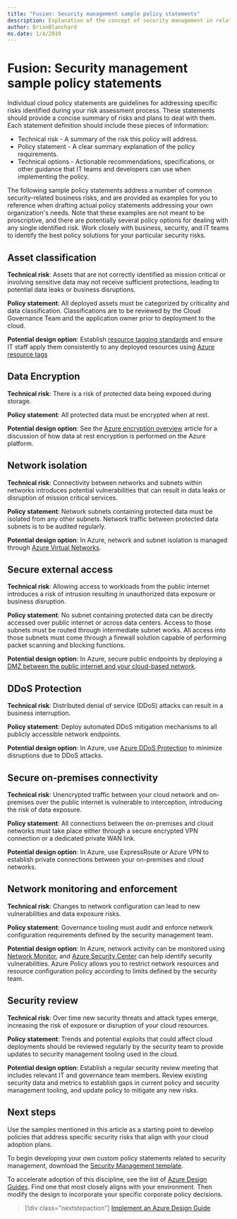 ```yaml
---
title: "Fusion: Security management sample policy statements"
description: Explanation of the concept of security management in relation to cloud governance
author: BrianBlanchard
ms.date: 1/4/2019
---
```


# Fusion: Security management sample policy statements

Individual cloud policy statements are guidelines for addressing specific risks identified during your risk assessment process. These statements should provide a concise summary of risks and plans to deal with them. Each statement definition should include these pieces of information:

- Technical risk - A summary of the risk this policy will address.
- Policy statement - A clear summary explanation of the policy requirements.
- Technical options - Actionable recommendations, specifications, or other guidance that IT teams and developers can use when implementing the policy.

The following sample policy statements address a number of common security-related business risks, and are provided as examples for you to reference when drafting actual policy statements addressing your own organization's needs. Note that these examples are not meant to be proscriptive, and there are potentially several policy options for dealing with any single identified risk. Work closely with business, security, and IT teams to identify the best policy solutions for your particular security risks.  

## Asset classification

**Technical risk**: Assets that are not correctly identified as mission critical or involving sensitive data may not receive sufficient protections, leading to potential data leaks or business disruptions.

**Policy statement**: All deployed assets must be categorized by criticality and data classification. Classifications are to be reviewed by the Cloud Governance Team and the application owner prior to deployment to the cloud.

**Potential design option**: Establish [resource tagging standards](../../infrastructure/resource-tagging/overview.md) and ensure IT staff apply them consistently to any deployed resources using [Azure resource tags](https://docs.microsoft.com/en-us/azure/azure-resource-manager/resource-group-using-tags)  

## Data Encryption

**Technical risk**: There is a risk of protected data being exposed during storage.

**Policy statement**: All protected data must be encrypted when at rest.

**Potential design option**: See the [Azure encryption overview](https://docs.microsoft.com/en-us/azure/security/security-azure-encryption-overview) article for a discussion of how data at rest encryption is performed on the Azure platform.  

## Network isolation

**Technical risk**: Connectivity between networks and subnets within networks introduces potential vulnerabilities that can result in data leaks or disruption of mission critical services.

**Policy statement**: Network subnets containing protected data must be isolated from any other subnets. Network traffic between protected data subnets is to be audited regularly.

**Potential design option**: In Azure, network and subnet isolation is managed through [Azure Virtual Networks](https://docs.microsoft.com/en-us/azure/virtual-network/virtual-networks-overview). 

## Secure external access

**Technical risk**: Allowing access to workloads from the public internet introduces a risk of intrusion resulting in unauthorized data exposure or business disruption.

**Policy statement**: No subnet containing protected data can be directly accessed over public internet or across data centers. Access to those subnets must be routed through intermediate subnet works. All access into those subnets must come through a firewall solution capable of performing packet scanning and blocking functions.

**Potential design option**: In Azure, secure public endpoints by deploying a [DMZ between the public internet and your cloud-based network](https://docs.microsoft.com/en-us/azure/architecture/reference-architectures/dmz/secure-vnet-dmz).

## DDoS Protection

**Technical risk**:  Distributed denial of service (DDoS) attacks can result in a business interruption.

**Policy statement**: Deploy automated DDoS mitigation mechanisms to all publicly accessible network endpoints.

**Potential design option**: In Azure, use [Azure DDoS Protection](https://docs.microsoft.com/en-us/azure/virtual-network/ddos-protection-overview) to minimize disruptions due to DDoS attacks.

## Secure on-premises connectivity

**Technical risk**:  Unencrypted traffic between your cloud network and on-premises over the public internet is vulnerable to interception, introducing the risk of data exposure.

**Policy statement**: All connections between the on-premises and cloud networks must take place either through a secure encrypted VPN connection or a dedicated private WAN link. 

**Potential design option**: In Azure, use ExpressRoute or Azure VPN to establish private connections between your on-premises and cloud networks.

## Network monitoring and enforcement

**Technical risk**: Changes to network configuration can lead to new vulnerabilities and data exposure risks.

**Policy statement**: Governance tooling must audit and enforce network configuration requirements defined by the security management team.

**Potential design option**: In Azure, network activity can be monitored using [Network Monitor](https://docs.microsoft.com/en-us/azure/network-watcher/network-watcher-monitoring-overview), and [Azure Security Center](https://docs.microsoft.com/en-us/azure/security-center/security-center-network-recommendations) can help identify security vulnerabilities. Azure Policy allows you to restrict network resources and resource configuration policy according to limits defined by the security team.

## Security review

**Technical risk**: Over time new security threats and attack types emerge, increasing the risk of exposure or disruption of your cloud resources.

**Policy statement**: Trends and potential exploits that could affect cloud deployments should be reviewed regularly by the security team to provide updates to security management tooling used in the cloud.

**Potential design option**: Establish a regular security review meeting that includes relevant IT and governance team members. Review existing security data and metrics to establish gaps in current policy and security management tooling, and update policy to mitigate any new risks.

## Next steps

Use the samples mentioned in this article as a starting point to develop policies that address specific security risks that align with your cloud adoption plans.

To begin developing your own custom policy statements related to security management, download the [Security Management template](template.md).

To accelerate adoption of this discipline, see the list of [Azure Design Guides](../design-guides/overview.md). Find one that most closely aligns with your environment. Then modify the design to incorporate your specific corporate policy decisions.

> [!div class="nextstepaction"]
> [Implement an Azure Design Guide](../design-guides/overview.md)
